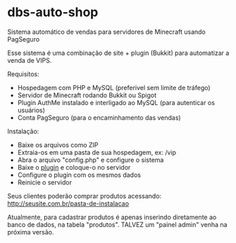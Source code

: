 # dbs-auto-shop
Sistema automático de vendas para servidores de Minecraft usando PagSeguro

Esse sistema é uma combinação de site + plugin (Bukkit) para automatizar a venda de VIPS.

Requisitos:
- Hospedagem com PHP e MySQL (preferivel sem limite de tráfego)
- Servidor de Minecraft rodando Bukkit ou Spigot
- Plugin AuthMe instalado e interligado ao MySQL (para autenticar os usuários)
- Conta PagSeguro (para o encaminhamento das vendas)

Instalação:
- Baixe os arquivos como ZIP
- Extraia-os em uma pasta de sua hospedagem, ex: /vip
- Abra o arquivo "config.php" e configure o sistema
- Baixe o [plugin](https://github.com/zDubsCrazy/dbs-auto-shop-plugin) e coloque-o no servidor
- Configure o plugin com os mesmos dados
- Reinicie o servidor

Seus clientes poderão comprar produtos acessando:
http://seusite.com.br/pasta-de-instalacao

Atualmente, para cadastrar produtos é apenas inserindo diretamente ao banco de dados, na tabela "produtos". TALVEZ um "painel admin" venha na próxima versão.
